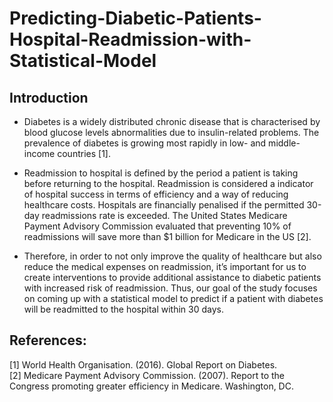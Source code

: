 # Predicting-Diabetic-Patients-Hospital-Readmission-with-Statistical-Model

## Introduction

* Diabetes is a widely distributed chronic disease that is characterised by blood glucose levels abnormalities due to insulin-related problems. The prevalence of diabetes is growing most rapidly in low- and middle-income countries [1].

* Readmission to hospital is defined by the period a patient is taking before returning to the hospital. Readmission is considered a indicator of hospital success in terms of efficiency and a way of reducing healthcare costs. Hospitals are financially penalised if the permitted 30-day readmissions rate is exceeded. The United States Medicare Payment Advisory Commission evaluated that preventing 10% of readmissions will save more than $1 billion for Medicare in the US [2].

* Therefore, in order to not only improve the quality of healthcare but also reduce the medical expenses on readmission, it’s important for us to create interventions to provide additional assistance to diabetic patients with increased risk of readmission. Thus, our goal of the study focuses on coming up with a statistical model to predict if a patient with diabetes will be readmitted to the hospital within 30 days.



## References:
[1] World Health Organisation. (2016). Global Report on Diabetes.<br />
[2] Medicare Payment Advisory Commission. (2007). Report to the Congress promoting greater efficiency in Medicare. Washington, DC.
